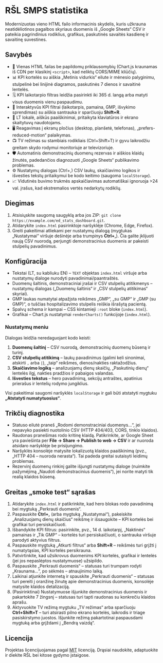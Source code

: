 # RŠL SMPS statistika

Modernizuotas vieno HTML failo informacinis skydelis, kuris užkrauna neatidėliotinos pagalbos skyriaus duomenis iš „Google Sheets“ CSV ir pateikia pagrindinius rodiklius, grafikus, paskutinės savaitės kasdienę ir savaitinę suvestines.

## Savybės
- 🔄 Vienas HTML failas be papildomų priklausomybių (Chart.js kraunamas iš CDN per klasikinį `<script>`, kad neliktų CORS/MIME kliūčių).
- 📊 KPI kortelės su aiškia „Metinis vidurkis“ eilute ir mėnesio palyginimu, stulpelinė bei linijinė diagramos, paskutinės 7 dienos ir savaitinė lentelės.
- 🗓️ KPI laikotarpio filtras leidžia pasirinkti iki 365 d. langą arba matyti visus duomenis vienu paspaudimu.
- 🎯 Interaktyvūs KPI filtrai (laikotarpis, pamaina, GMP, išvykimo sprendimas) su aiškia santrauka ir sparčiuoju **Shift+R**.
- 🧭 LT lokalė, aiškūs paaiškinimai, pritaikyta klaviatūros ir ekrano skaitytuvų naudotojams.
- 🖥️ Reagavimas į ekranų pločius (desktop, planšetė, telefonas), „prefers-reduced-motion“ palaikymas.
- 📺 TV režimas su stambiais rodikliais (Ctrl+Shift+T) ir gyvu laikrodžiu greitam skydo rodymui monitoriuje ar televizoriuje.
- 🛡️ Automatinis demonstracinių duomenų rezervas ir aiškios klaidų žinutės, padedančios diagnozuoti „Google Sheets“ publikavimo problemas.
- ⚙️ Nustatymų dialogas (Ctrl+,) CSV laukų, skaičiavimo logikos ir išvesties tekstų pritaikymui be kodo keitimo (saugoma `localStorage`).
- 📈 Vidutinės buvimo trukmės apskaičiavimas automatiškai ignoruoja >24 val. įrašus, kad ekstremalios vertės nedarkytų rodiklių.

## Diegimas
1. Atsisiųskite saugomą saugyklą arba jos ZIP: `git clone https://example.com/ed_stats_dashboard.git`.
2. Atidarykite `index.html` pasirinktoje naršyklėje (Chrome, Edge, Firefox).
3. Greiti pakeitimai atliekami per nustatymų dialogą (mygtukas „Nustatymai“ viršuje dešinėje arba trumpinys **Ctrl+,**). Čia galite įklijuoti naują CSV nuorodą, perjungti demonstracinius duomenis ar pakeisti stulpelių pavadinimus.

## Konfigūracija
- Tekstai (LT, su kabliuku EN) – `TEXT` objektas `index.html` viršuje arba nustatymų dialoge nurodyti pavadinimai/paantraštės.
- Duomenų šaltinis, demonstraciniai įrašai ir CSV stulpelių atitikmenys – nustatymų dialogas („Duomenų šaltinis“ ir „CSV stulpelių atitikimas“ skyriai).
- GMP laukas numatytai atpažįsta reikšmes „GMP“, „su GMP“ ir „GMP (su GMP)“, o tuščias hospitalizavimo stulpelis reiškia išrašytą pacientą.
- Spalvų schema ir kampai – CSS kintamieji `:root` bloke (`index.html`).
- Grafikai – Chart.js nustatymai `renderCharts()` funkcijoje (`index.html`).

### Nustatymų meniu

Dialogas leidžia neredaguojant kodo keisti:

1. **Duomenų šaltinį** – CSV nuorodą, demonstracinių duomenų būseną ir turinį.
2. **CSV stulpelių atitikimą** – laukų pavadinimus (galimi keli sinonimai, atskirti `,` arba `|`), „taip“ reikšmes, dienos/nakties raktažodžius.
3. **Skaičiavimo logiką** – analizuojamų dienų skaičių, „Paskutinių dienų“ lentelės ilgį, nakties pradžios ir pabaigos valandas.
4. **Išvesties tekstus** – hero pavadinimą, sekcijų antraštes, apatinius prierašus ir lentelių rodymo jungiklius.

Visi pakeitimai saugomi naršyklės `localStorage` ir gali būti atstatyti mygtuku **„Atstatyti numatytuosius“**.

## Trikčių diagnostika
- Statuso eilutė praneš „Rodomi demonstraciniai duomenys…“, jei nepavyko pasiekti nuotolinio CSV (HTTP 404/403, CORS, tinklo klaidos).
- Raudonas pranešimas rodo kritinę klaidą. Patikrinkite, ar Google Sheet yra paviešinta per **File → Share → Publish to web → CSV** ir ar nuoroda atsidaro naršyklėje be prisijungimo.
- Naršyklės konsolėje matysite lokalizuotą klaidos paaiškinimą (pvz., „HTTP 404 – nuoroda nerasta“). Tai padeda greitai sutaisyti leidimų problemas.
- Rezervinį duomenų rinkinį galite išjungti nustatymų dialoge (nuimkite pažymėjimą „Naudoti demonstracinius duomenis“), jei norite matyti tik realią klaidos būseną.

## Greitas „smoke test“ sąrašas
1. Atidarykite `index.html` ir patikrinkite, kad hero blokas rodo pavadinimą bei mygtuką „Perkrauti duomenis“.
2. Paspauskite **Ctrl+,** (arba mygtuką „Nustatymai“), pakeiskite „Analizuojamų dienų skaičius“ reikšmę ir išsaugokite – KPI kortelės bei grafikai turi persiskaičiuoti.
3. Išbandykite KPI filtrus: pasirinkite, pvz., 14 d. laikotarpį, „Naktinės“ pamainas ir „Tik GMP“ – kortelės turi persiskaičiuoti, o santrauka viršuje parodyti aktyvius filtrus.
4. Paspauskite mygtuką „Atkurti filtrus“ arba **Shift+R** – reikšmės turi grįžti į numatytąsias, KPI kortelės persikrauna.
5. Patvirtinkite, kad užsikrovus duomenims KPI kortelės, grafikai ir lentelės (jei jos nepaslėptos nustatymuose) užsipildo.
6. Paspauskite „Perkrauti duomenis“ – statusas turi trumpam rodyti „Kraunama...“, po sėkmės – atnaujinimo laiką.
7. Laikinai atjunkite internetą ir spauskite „Perkrauti duomenis“ – statusas turi pereiti į oranžinę žinutę apie demonstracinius duomenis, konsolėje matysite klaidos detalizaciją.
8. (Pasirinktinai) Nustatymuose išjunkite demonstracinius duomenis ir pakartokite 7 žingsnį – statusas turi tapti raudonas su konkrečiu klaidos aprašu.
9. Aktyvuokite TV režimą mygtuku „TV režimas“ arba sparčiuoju **Ctrl+Shift+T** – turi atsirasti pilno ekrano kortelės, laikrodis ir triage pasiskirstymo juostos. Išjunkite režimą pakartotinai paspausdami mygtuką arba grįždami į „Bendrą vaizdą“.

## Licencija
Projektas licencijuojamas pagal [MIT](./LICENSE) licenciją. Drąsiai naudokite, adaptuokite ir diekite RŠL bei kitose gydymo įstaigose.
